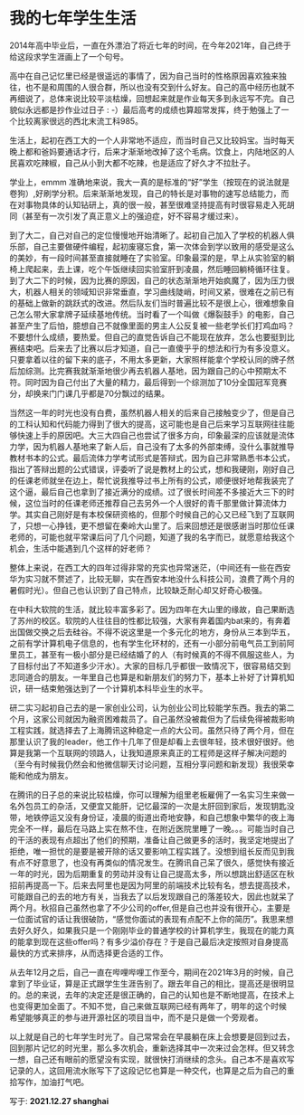 # 我的七年学生生活

2014年高中毕业后，一直在外漂泊了将近七年的时间，在今年2021年，自己终于给这段求学生涯画上了一个句号。

高中在自己记忆里已经是很遥远的事情了，因为自己当时的性格原因喜欢独来独往，也不是和周围的人很合群，所以也没有交到什么好友。自己的高中经历也就不再细说了，总体来说比较平淡枯燥，回想起来就是作业每天多到永远写不完。自己貌似永远都是抄作业过日子 : -）最后高考的成绩也算超常发挥，终于勉强上了一个比较离家很远的西北末流工科985。

生活上，起初在西工大的一个人非常地不适应，而当时自己又比较妈宝。当时每天晚上都和爸妈要通话才行，后来才渐渐地改掉了这个毛病。饮食上，内陆地区的人民喜欢吃辣椒，自己从小到大都不吃辣，也是适应了好久才不拉肚子。

学业上，emmm 准确地来说，我大一真的是标准的“好”学生（按现在的说法就是卷狗）,好刷学分积。后来渐渐地发现，自己的特长是对事物的速写总结能力，而在对事物具体的认知钻研上，真的很一般，甚至很难坚持提高有时很容易走入死胡同（甚至有一次引发了真正意义上的强迫症，好不容易才缓过来）。

到了大二，自己对自己的定位慢慢地开始清晰了。起初自己加入了学校的机器人俱乐部，自己主要做硬件编程，起初废寝忘食，第一次体会到学以致用的感受是这么的美妙，有一段时间甚至直接就睡在了实验室。印象最深的是，早上从实验室的躺椅上爬起来，去上课，吃个午饭继续回实验室肝到凌晨，然后睡回躺椅循环往复。到了大二下的时候，因为比赛的原因，自己的状态渐渐地开始疯魔了，因为压力很大，机器人相关的领域知识非常垂直，学习曲线陡峭，时间又紧，很难在之前已有的基础上做新的跳跃式的改进。然后队友们当时普遍比较不是很上心，很难想象自己怎么带大家拿牌子延续基地传统。当时看了一个叫做《爆裂鼓手》的电影，自己甚至产生了后怕，臆想自己不就像里面的男主人公反复被一些老学长们打鸡血吗？不要想什么成绩，要热爱。但自己的直觉告诉自己不能现在放弃，怎么也要挺到比赛结束吧。后来去了比赛以后才知道，自己一直傻乎乎的想法和行为有多没意义。只要拿着以往的留下来的底子，不用太多更新，大家照样能拿个学校认同的牌子然后加综测。比完赛我就渐渐地很少再去机器人基地，因为跟自己的心中预期太不符。同时因为自己付出了大量的精力，最后得到一个综测加了10分全国冠军竞赛分，却换来门门课几乎都是70分飘过的结果。 

当然这一年的时光也没有白费，虽然机器人相关的后来自己接触变少了，但是自己的工科认知和代码能力得到了很大的提高，这可能也是自己后来学习互联网往往能够快速上手的原因吧。大三大四自己也尝试了很多方向，印象最深的应该就是流体力学，因为机器人基地来了新人后，自己没有了太多的外部束缚，没什么事就推导教材书本的公式。最后流体力学考试形式是答辩式，因为自己非常熟悉书本公式，指出了答辩出题的公式错误，评委听了说是教材上的公式，想和我硬刚，刚好自己的任课老师就坐在边上，帮忙说我推导过书上所有的公式，顺便很好地帮我装完了这个逼，最后自己也拿到了接近满分的成绩。过了很长时间差不多接近大三下的时候，这位当时的任课老师还推荐自己去另外一个人很好的青千那里做计算流体力学。其实自己刚好是有本校保研资格的，但那个时候自己的心又已经飞到了互联网了，只想一心挣钱，更不想留在秦岭大山里了。后来回想还是很感谢当时那位任课老师的，可能也就平常课后问了几个问题，知道了我的名字而已，就愿意给我这个机会，生活中能遇到几个这样的好老师？

整体上来说，在西工大的四年过得非常的充实也异常迷茫，（中间还有一些在西安华为实习就不赘述了，比较无聊，实在西安本地没什么科技公司，浪费了两个月的暑假时光）。但自己也认识到了自己特点，比较缺乏耐心却又好奇心极强。

在中科大软院的生活，就比较丰富多彩了。因为四年在大山里的缘故，自己果断选了苏州的校区。软院的人往往目的性都比较强，大家有奔着国内bat来的，有奔着出国做交换之后去硅谷。不得不说这里是一个多元化的地方，身份从三本到华五，之前有学计算机电子信息的，也有学生化环材的，还有一小部分前电气员工到前阿里员工，甚至有一极小部分是已经结婚了的人（有时候真的不得不佩服这些人，为了目标付出了不知道多少汗水）。大家的目标几乎都很一致情况下，很容易结交到志同道合的朋友。一年里自己也算是和新朋友们的努力下，基本上补好了计算机知识，研一结束勉强达到了一个计算机本科毕业生的水平。

研二实习起初自己去的是一家创业公司，认为创业公司比较能学东西。我去的第二个月，这家公司就因为融资困难裁员了。自己虽然没被裁但为了后续免得被裁影响工程实践，就选择去了上海腾讯这种稳定一点的大公司。虽然只待了两个月，但在那里认识了我的leader，他工作十几年了但是却看上去很年轻，技术很好很好。他算是我第一个互联网的领路人，让我知道原来真正的工程师是这样子解决问题的（至今有时候我仍然会和他微信聊天讨论问题，互相分享问题和新发现）我很荣幸能和他成为朋友。

在腾讯的日子总的来说比较枯燥，你可以理解为组里老板雇佣了一名实习生来做一名外包员工的杂活，又便宜又能肝，记忆最深的一次是太肝回到家后，发现钥匙没带，地铁停运又没有身份证，凌晨的街道出奇地安静，和自己想象中繁华的夜上海完全不一样，最后在马路上实在熬不住，在附近医院里睡了一晚。。。可能当时自己的干活的表现有点超出了他们的预期，准备让自己做更多的活时，我坚定地提出了拒绝，唯一担忧的是要是被开除的话又要影响工程实践了。没想到组长反而见到我有点不好意思了，也没有再类似的情况发生。在腾讯自己呆了很久，感觉快有接近一年的时光，因为后期重复的劳动并没有让自己提高太多，所以想跳出舒适区在秋招前再提高一下。后来去阿里也是因为阿里的前端技术比较有名，想去提高技术，可能跟自己的去的地方有关，当我去了以后发现跟自己的落差较大，因此也就呆了两个月。秋招自己虽然也拿了不少公司的offer,但是自己也并没有很开心，主要是一位面试官的话让我很破防，“感觉你面试的表现有点配不上你的简历”。我思来想去好久好久，如果我只是一个刚刚毕业的普通学校的计算机学生，我现在的能力真的能拿到现在这些offer吗？有多少溢价存在？于是自己最后决定按照对自身提高最快的方式来排序，从而选择更合适的工作。

从去年12月之后，自己一直在哔哩哔哩工作至今，期间在2021年3月的时候，自己拿到了毕业证，算是正式跟学生生涯告别了。跟去年自己的相比，提高还是很明显的。总的来说，去年的决定还是很正确的，自己的认知也是不断地提高，在技术上也变得更加全面了。不知不觉，自己来做互联网已经有两年了，明年的这个时候 希望能够真正的参与进开源社区的项目当中，而不是只是做一个旁观者。

以上就是自己的七年学生时光了。自己常常会在早晨躺在床上会想要是回到过去，回到那片记忆的时光里，那么多次机会，重新选择其中一次来过会怎样。但又转念一想，自己还有眼前的愿望没有实现，就很快打消继续的念头。自己本不是喜欢写记录的人，这回用流水账写下了这段记忆也算是一种交代，也算是之后为自己的重拾写作，加油打气吧。

写于: **2021.12.27  shanghai**
